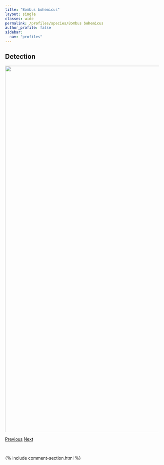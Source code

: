 ```yaml
---
title: "Bombus bohemicus"
layout: single
classes: wide
permalink: /profiles/species/Bombus bohemicus
author_profile: false
sidebar:
  nav: "profiles"
---
```


<h2>Detection</h2>

<a href="/ANBC/assets/figures/species/Bombus bohemicus/range-map.png">
<img src="/ANBC/assets/figures/species/Bombus bohemicus/range-map.png" height = "1200" width = "800">
</a>

<a href="/profiles/species/Bombus bifarius" class="pagination--pager" title="PreviousName">Previous</a> <a href="/profiles/species/Bombus borealis" class="pagination--pager" title="NextName">Next</a>

<p>&nbsp;</p>

{% include comment-section.html %}

